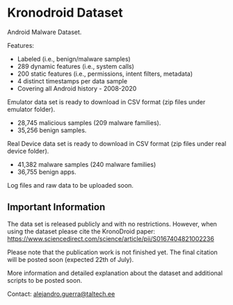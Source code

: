 # Kronodroid Dataset
Android Malware Dataset. 

Features:

- Labeled (i.e., benign/malware samples)
- 289 dynamic features (i.e., system calls)
- 200 static features (i.e., permissions, intent filters, metadata)
- 4 distinct timestamps per data sample
- Covering all Android history - 2008-2020


Emulator data set is ready to download in CSV format (zip files under emulator folder). 
  - 28,745 malicious samples (209 malware families).
  - 35,256 benign samples.

Real Device data set is ready to download in CSV format (zip files under real device folder).  
  - 41,382 malware samples (240 malware families)
  - 36,755 benign apps.


Log files and raw data to be uploaded soon. 

## Important Information

The data set is released publicly and with no restrictions. However, when using the dataset please cite the KronoDroid paper:
https://www.sciencedirect.com/science/article/pii/S0167404821002236 

Please note that the publication work is not finished yet. The final citation will be posted soon (expected 22th of July).


More information and detailed explanation about the dataset and additional scripts to be posted soon.

Contact: alejandro.guerra@taltech.ee


